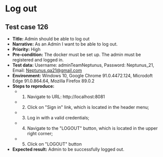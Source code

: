 # **Log out**

## Test case 126

* **Title:** Admin should be able to log out
* **Narrative:** As an Admin I want to be able to log out.
* **Priority:** High
* **Pre-condition:** The docker must be set up. The admin must be registered and logged in.
* **Test data:** Username: adminTeamNeptunus, Password: Neptunus_21, Email: Neptunus.qa21@gmail.com
* **Environment:** Windows 10, Google Chrome 91.0.4472.124, Microdoft Edge 91.0.864.64, Mozilla Firefox 89.0.2
* **Steps to reproduce:** 
   * 1. Navigate to URL: http://localhost:8081
   * 2. Click on "Sign in" link, which is located in the header menu;
   * 3. Log in with a valid credentials;
   * 4. Navigate to the "LOGOUT" button, which is located in the upper right corner;
   * 5. Click on "LOGOUT" button
* **Expected result:** Admin to be successfully logged out.



